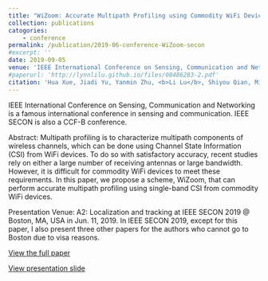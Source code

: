 ```yaml
---
title: "WiZoom: Accurate Multipath Profiling using Commodity WiFi Devices with Limited Bandwidth"
collection: publications
catogories: 
    - conference
permalink: /publication/2019-06-conference-WiZoom-secon
#excerpt: ''
date: 2019-09-05
venue: 'IEEE International Conference on Sensing, Communication and Networking (IEEE SECON 2019)'
#paperurl: 'http://lynnlilu.github.io/files/08486283-2.pdf'
citation: 'Hua Xue, Jiadi Yu, Yanmin Zhu, <b>Li Lu</b>, Shiyou Qian, Minglu Li. &quot;WiZoom: Accurate Multipath Profiling using Commodity WiFi Devices with Limited Bandwidth.&quot; <i>Proceedings of IEEE International Conference on Sensing, Communication and Networking (IEEE SECON)</i>. Boston, MA, USA. pp. 1-9. 2019. doi: 10.1109/SAHCN.2019.8824859.'
---
```


IEEE International Conference on Sensing, Communication and Networking is a famous international conference in sensing and communication. IEEE SECON is also a CCF-B conference.

Abstract: Multipath profiling is to characterize multipath components of wireless channels, which can be done using Channel State Information (CSI) from WiFi devices. To do so with satisfactory accuracy, recent studies rely on either a large number of receiving antennas or large bandwidth. However, it is difficult for commodity WiFi devices to meet these requirements. In this paper, we propose a scheme, WiZoom, that can perform accurate multipath profiling using single-band CSI from commodity WiFi devices.

Presentation Venue: A2: Localization and tracking at IEEE SECON 2019 @ Boston, MA, USA in Jun. 11, 2019. In IEEE SECON 2019, except for this paper, I also present three other papers for the authors who cannot go to Boston due to visa reasons.

[View the full paper](https://ieeexplore.ieee.org/document/8824859)

[View presentation slide](http://lynnlilu.github.io/files/WiZoom_Secon19.pdf)

